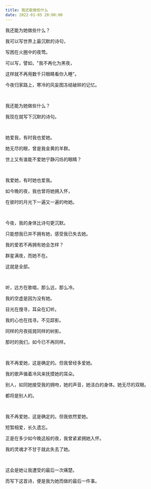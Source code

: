 ```yaml
---
title: 我还能做些什么
date: 2022-01-05 20:00:00
---
```


我还能为她做些什么？

我可以写世界上最沉默的诗句，

写困在火圈中的夜莺。

可以写，譬如，"我不再化为黑夜，

这样就不再用数千只眼睛看你入睡"。

今夜归家路上，寒冷的风妄图冻结破碎的记忆。

<br>

我还能为她做些什么？

我现在就写下沉默的诗句。

<br>

她爱我，有时我也爱她。

她无尽的眼，曾是我金黄的羊群。

世上又有谁能不爱她宁静闪烁的眼睛？


<br>

我爱她，有时她也爱我。

如今晚的夜，我也曾将她拥入怀，

在彼时的月光下一遍又一遍的吻她。

<br>

今夜，我的身体比诗句更沉默。

只能想我已并不拥有她，感受我已失去她。

我的爱若不再拥有她会怎样？

群星满夜，而她不在。

这就是全部。

<br>

听，远方在歌唱，那么远，那么冷。

我的空虚是因为没有她。

目光在搜寻，耳朵在幻听。

我的心也在找寻。不见踪影。

同样的月夜摇晃同样的树影。

那时的我们，如今已不再同样。

<br>

我不再爱她，这是确定的。但我曾经多爱她。

我的歌声循着冷风来抚摸她的耳朵。

别人，如同她接受我的拥吻，她的声音，她洁白的身体。她无尽的双眼。

都将是别人的。

<br>

我不再爱她，这是确定的。但我依然爱她。

短暂相爱，长久遗忘。

正是在多少如今晚这般的夜，我曾紧紧拥她入怀。

我的灵魂才不甘于就此失去了她。

<br>

这会是她让我遭受的最后一次痛楚。

而写下这首诗，便是我为她而做的最后一件事。
